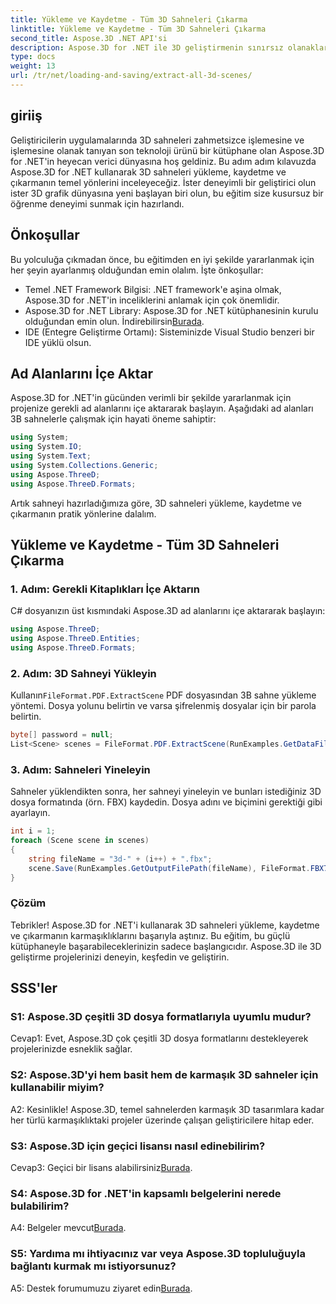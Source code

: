 ```yaml
---
title: Yükleme ve Kaydetme - Tüm 3D Sahneleri Çıkarma
linktitle: Yükleme ve Kaydetme - Tüm 3D Sahneleri Çıkarma
second_title: Aspose.3D .NET API'si
description: Aspose.3D for .NET ile 3D geliştirmenin sınırsız olanaklarını keşfedin. Sahneleri zahmetsizce yükleyin, kaydedin ve çıkarın.
type: docs
weight: 13
url: /tr/net/loading-and-saving/extract-all-3d-scenes/
---
```

## giriiş

Geliştiricilerin uygulamalarında 3D sahneleri zahmetsizce işlemesine ve işlemesine olanak tanıyan son teknoloji ürünü bir kütüphane olan Aspose.3D for .NET'in heyecan verici dünyasına hoş geldiniz. Bu adım adım kılavuzda Aspose.3D for .NET kullanarak 3D sahneleri yükleme, kaydetme ve çıkarmanın temel yönlerini inceleyeceğiz. İster deneyimli bir geliştirici olun ister 3D grafik dünyasına yeni başlayan biri olun, bu eğitim size kusursuz bir öğrenme deneyimi sunmak için hazırlandı.

## Önkoşullar

Bu yolculuğa çıkmadan önce, bu eğitimden en iyi şekilde yararlanmak için her şeyin ayarlanmış olduğundan emin olalım. İşte önkoşullar:

- Temel .NET Framework Bilgisi: .NET framework'e aşina olmak, Aspose.3D for .NET'in inceliklerini anlamak için çok önemlidir.
-  Aspose.3D for .NET Library: Aspose.3D for .NET kütüphanesinin kurulu olduğundan emin olun. İndirebilirsin[Burada](https://releases.aspose.com/3d/net/).
- IDE (Entegre Geliştirme Ortamı): Sisteminizde Visual Studio benzeri bir IDE yüklü olsun.

## Ad Alanlarını İçe Aktar

Aspose.3D for .NET'in gücünden verimli bir şekilde yararlanmak için projenize gerekli ad alanlarını içe aktararak başlayın. Aşağıdaki ad alanları 3B sahnelerle çalışmak için hayati öneme sahiptir:

```csharp
using System;
using System.IO;
using System.Text;
using System.Collections.Generic;
using Aspose.ThreeD;
using Aspose.ThreeD.Formats;
```

Artık sahneyi hazırladığımıza göre, 3D sahneleri yükleme, kaydetme ve çıkarmanın pratik yönlerine dalalım.

## Yükleme ve Kaydetme - Tüm 3D Sahneleri Çıkarma

### 1. Adım: Gerekli Kitaplıkları İçe Aktarın

C# dosyanızın üst kısmındaki Aspose.3D ad alanlarını içe aktararak başlayın:

```csharp
using Aspose.ThreeD;
using Aspose.ThreeD.Entities;
using Aspose.ThreeD.Formats;
```

### 2. Adım: 3D Sahneyi Yükleyin

 Kullanın`FileFormat.PDF.ExtractScene` PDF dosyasından 3B sahne yükleme yöntemi. Dosya yolunu belirtin ve varsa şifrelenmiş dosyalar için bir parola belirtin.

```csharp
byte[] password = null;
List<Scene> scenes = FileFormat.PDF.ExtractScene(RunExamples.GetDataFilePath("House_Design.pdf"), password);
```

### 3. Adım: Sahneleri Yineleyin

Sahneler yüklendikten sonra, her sahneyi yineleyin ve bunları istediğiniz 3D dosya formatında (örn. FBX) kaydedin. Dosya adını ve biçimini gerektiği gibi ayarlayın.

```csharp
int i = 1;
foreach (Scene scene in scenes)
{
    string fileName = "3d-" + (i++) + ".fbx";
    scene.Save(RunExamples.GetOutputFilePath(fileName), FileFormat.FBX7400ASCII);
}
```

### Çözüm

Tebrikler! Aspose.3D for .NET'i kullanarak 3D sahneleri yükleme, kaydetme ve çıkarmanın karmaşıklıklarını başarıyla aştınız. Bu eğitim, bu güçlü kütüphaneyle başarabileceklerinizin sadece başlangıcıdır. Aspose.3D ile 3D geliştirme projelerinizi deneyin, keşfedin ve geliştirin.

## SSS'ler

### S1: Aspose.3D çeşitli 3D dosya formatlarıyla uyumlu mudur?

Cevap1: Evet, Aspose.3D çok çeşitli 3D dosya formatlarını destekleyerek projelerinizde esneklik sağlar.

### S2: Aspose.3D'yi hem basit hem de karmaşık 3D sahneler için kullanabilir miyim?

A2: Kesinlikle! Aspose.3D, temel sahnelerden karmaşık 3D tasarımlara kadar her türlü karmaşıklıktaki projeler üzerinde çalışan geliştiricilere hitap eder.

### S3: Aspose.3D için geçici lisansı nasıl edinebilirim?

 Cevap3: Geçici bir lisans alabilirsiniz[Burada](https://purchase.aspose.com/temporary-license/).

### S4: Aspose.3D for .NET'in kapsamlı belgelerini nerede bulabilirim?

 A4: Belgeler mevcut[Burada](https://reference.aspose.com/3d/net/).

### S5: Yardıma mı ihtiyacınız var veya Aspose.3D topluluğuyla bağlantı kurmak mı istiyorsunuz?

 A5: Destek forumumuzu ziyaret edin[Burada](https://forum.aspose.com/c/3d/18).